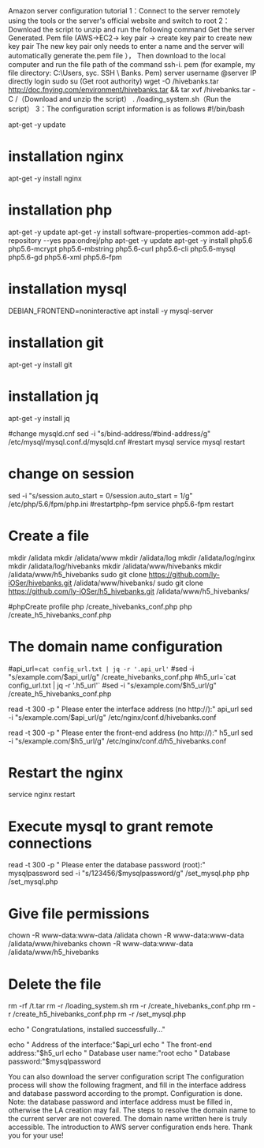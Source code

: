 Amazon server configuration tutorial
1：Connect to the server remotely using the tools or the server's official website and switch to root
2：Download the script to unzip and run the following command
Get the server Generated. Pem file (AWS->EC2-> key pair -> create key pair to create new key pair
The new key pair only needs to enter a name and the server will automatically generate the.pem file ）， Then download to the local computer and run the file path of the command ssh-i. pem (for example, my file directory: C:\Users, syc\. SSH \ Banks. Pem) server username @server IP directly login 
sudo su (Get root authority)
wget -O /hivebanks.tar http://doc.fnying.com/environment/hivebanks.tar && tar xvf /hivebanks.tar -C /（Download and unzip the script）
. /loading_system.sh（Run the script）
3：The configuration script information is as follows
#!/bin/bash


apt-get -y update
# installation nginx
apt-get -y install nginx

# installation php
apt-get -y update
apt-get -y install software-properties-common
add-apt-repository --yes ppa:ondrej/php
apt-get -y update
apt-get -y install php5.6 php5.6-mcrypt php5.6-mbstring php5.6-curl php5.6-cli php5.6-mysql php5.6-gd php5.6-xml php5.6-fpm

# installation  mysql
DEBIAN_FRONTEND=noninteractive apt install -y mysql-server

# installation git
apt-get -y install git

# installation jq
apt-get -y install jq

#change mysqld.cnf
sed -i "s/bind-address/#bind-address/g" /etc/mysql/mysql.conf.d/mysqld.cnf
#restart mysql
service mysql restart

# change on session
sed -i "s/session.auto_start = 0/session.auto_start = 1/g" /etc/php/5.6/fpm/php.ini
#restartphp-fpm
service php5.6-fpm restart

# Create a file
mkdir /alidata
mkdir /alidata/www
mkdir /alidata/log
mkdir /alidata/log/nginx
mkdir /alidata/log/hivebanks
mkdir /alidata/www/hivebanks
mkdir /alidata/www/h5_hivebanks
sudo git clone https://github.com/ly-iOSer/hivebanks.git /alidata/www/hivebanks/
sudo git clone https://github.com/ly-iOSer/h5_hivebanks.git /alidata/www/h5_hivebanks/

#phpCreate profile
php /create_hivebanks_conf.php
php /create_h5_hivebanks_conf.php

# The domain name configuration
#api_url=`cat config_url.txt | jq -r '.api_url'`
#sed -i "s/example.com/$api_url/g" /create_hivebanks_conf.php
#h5_url=`cat config_url.txt | jq -r '.h5_url'`
#sed -i "s/example.com/$h5_url/g" /create_h5_hivebanks_conf.php

read -t 300 -p " Please enter the interface address (no http://):" api_url
sed -i "s/example.com/$api_url/g" /etc/nginx/conf.d/hivebanks.conf

read -t 300 -p " Please enter the front-end address (no http://):" h5_url
sed -i "s/example.com/$h5_url/g" /etc/nginx/conf.d/h5_hivebanks.conf


# Restart the nginx
service nginx restart

# Execute mysql to grant remote connections
read -t 300 -p " Please enter the database password (root):" mysqlpassword
sed -i "s/123456/$mysqlpassword/g" /set_mysql.php
php /set_mysql.php

# Give file permissions
chown -R www-data:www-data /alidata
chown -R www-data:www-data /alidata/www/hivebanks
chown -R www-data:www-data /alidata/www/h5_hivebanks

# Delete the file
rm -rf /t.tar
rm -r /loading_system.sh
rm -r /create_hivebanks_conf.php
rm -r /create_h5_hivebanks_conf.php
rm -r /set_mysql.php

echo " Congratulations, installed successfully..."

echo " Address of the interface:"$api_url
echo " The front-end address:"$h5_url
echo " Database user name:"root
echo " Database password:"$mysqlpassword

You can also download the server configuration script
The configuration process will show the following fragment, and fill in the interface address and database password according to the prompt. Configuration is done.
Note: the database password and interface address must be filled in, otherwise the LA creation may fail. The steps to resolve the domain name to the current server are not covered. The domain name written here is truly accessible.
The introduction to AWS server configuration ends here. Thank you for your use!
